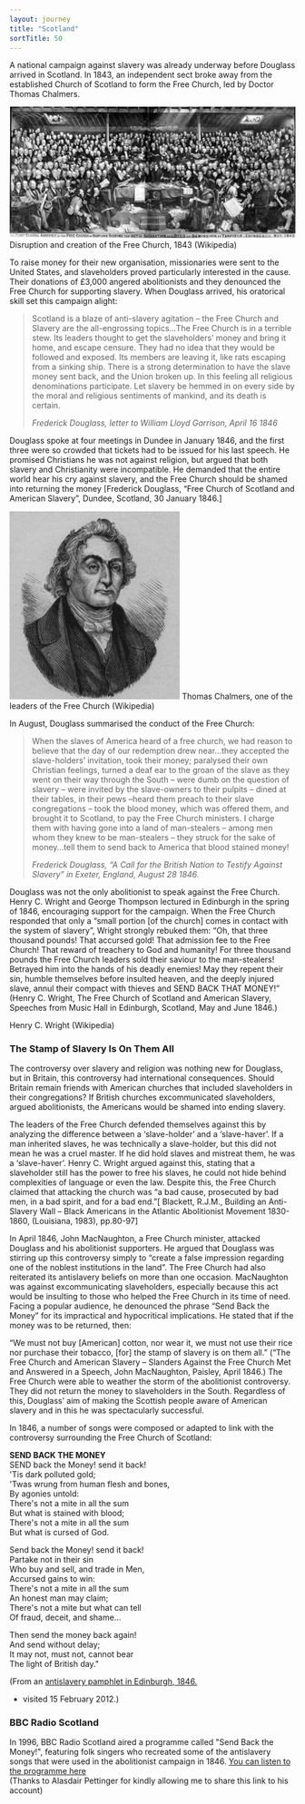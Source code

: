 ```yaml
---
layout: journey
title: "Scotland"
sortTitle: 50
---
```


A national campaign against slavery was already underway before Douglass arrived in Scotland. In 1843, an independent sect broke away from the established Church of Scotland to form the Free Church, led by Doctor Thomas Chalmers.

![Picture of Creating the Free Church of Scotland](/img/FreeChurch.jpg)
<span class="caption text-muted">Disruption and creation of the Free Church, 1843 (Wikipedia)</span>

To raise money for their new organisation, missionaries were sent to the United States, and slaveholders proved particularly interested in the cause. Their donations of £3,000 angered abolitionists and they denounced the Free Church for supporting slavery. When Douglass arrived, his oratorical skill set this campaign alight:

> Scotland is a blaze of anti-slavery agitation – the Free Church and Slavery are the all-engrossing topics…The Free Church is in a terrible stew. Its leaders thought to get the slaveholders’ money and bring it home, and escape censure. They had no idea that they would be followed and exposed. Its members are leaving it, like rats escaping from a sinking ship. There is a strong determination to have the slave money sent back, and the Union broken up. In this feeling all religious denominations participate. Let slavery be hemmed in on every side by the moral and religious sentiments of mankind, and its death is certain.
> <footer><cite>Frederick Douglass, letter to William Lloyd Garrison, April 16 1846</cite></footer>

Douglass spoke at four meetings in Dundee in January 1846, and the first three were so crowded that tickets had to be issued for his last speech. He promised Christians he was not against religion, but argued that both slavery and Christianity were incompatible. He demanded that the entire world hear his cry against slavery, and the Free Church should be shamed into returning the money [Frederick Douglass, “Free Church of Scotland and American Slavery”, Dundee, Scotland, 30 January 1846.]

![Picture of Thomas Chalmers](/img/ThomasChalmers.jpg)
<span class="caption text-muted">Thomas Chalmers, one of the leaders of the Free Church (Wikipedia)</span>

In August, Douglass summarised the conduct of the Free Church:

>When the slaves of America heard of a free church, we had reason to believe that the day of our redemption drew near…they accepted the slave-holders’ invitation, took their money; paralysed their own Christian feelings, turned a deaf ear to the groan of the slave as they went on their way through the South – were dumb on the question of slavery – were invited by the slave-owners to their pulpits – dined at their tables, in their pews –heard them preach to their slave congregations – took the blood money, which was offered them, and brought it to Scotland, to pay the Free Church ministers. I charge them with having gone into a land of man-stealers – among men whom they knew to be man-stealers – they struck for the sake of money…tell them to send back to America that blood stained money!
> <footer><cite>Frederick Douglass, “A Call for the British Nation to Testify Against Slavery” in Exeter, England, August 28 1846.</cite></footer>

Douglass was not the only abolitionist to speak against the Free Church. Henry C. Wright and George Thompson lectured in Edinburgh in the spring of 1846, encouraging support for the campaign. When the Free Church responded that only a “small portion [of the church] comes in contact with the system of slavery”, Wright strongly rebuked them:
“Oh, that three thousand pounds! That accursed gold! That admission fee to the Free Church! That reward of treachery to God and humanity! For three thousand pounds the Free Church leaders sold their saviour to the man-stealers! Betrayed him into the hands of his deadly enemies! May they repent their sin, humble themselves before insulted heaven, and the deeply injured slave, annul their compact with thieves and SEND BACK THAT MONEY!” (Henry C. Wright, The Free Church of Scotland and American Slavery, Speeches from Music Hall in Edinburgh, Scotland, May and June 1846.)

<span class="caption text-muted">Henry C. Wright (Wikipedia)</span>

### The Stamp of Slavery Is On Them All

The controversy over slavery and religion was nothing new for Douglass, but in Britain, this controversy had international consequences. Should Britain remain friends with American churches that included slaveholders in their congregations? If British churches excommunicated slaveholders, argued abolitionists, the Americans would be shamed into ending slavery. 

The leaders of the Free Church defended themselves against this by analyzing the difference between a ‘slave-holder’ and a ‘slave-haver’. If a man inherited slaves, he was technically a slave-holder, but this did not mean he was a cruel master. If he did hold slaves and mistreat them, he was a ‘slave-haver’. Henry C. Wright argued against this, stating that a slaveholder still has the power to free his slaves, he could not hide behind complexities of language or even the law. Despite this, the Free Church claimed that attacking the church was “a bad cause, prosecuted by bad men, in a bad spirit, and for a bad end.”[ Blackett, R.J.M., Building an Anti-Slavery Wall – Black Americans in the Atlantic Abolitionist Movement 1830-1860, (Louisiana, 1983), pp.80-97]

In April 1846, John MacNaughton, a Free Church minister, attacked Douglass and his abolitionist supporters. He argued that Douglass was stirring up this controversy simply to “create a false impression regarding one of the noblest institutions in the land”. The Free Church had also reiterated its antislavery beliefs on more than one occasion. MacNaughton was against excommunicating slaveholders, especially because this act would be insulting to those who helped the Free Church in its time of need. Facing a popular audience, he denounced the phrase “Send Back the Money” for its impractical and hypocritical implications. He stated that if the money was to be returned, then:

“We must not buy [American] cotton, nor wear it, we must not use their rice nor purchase their tobacco, [for] the stamp of slavery is on them all.” (“The Free Church and American Slavery – Slanders Against the Free Church Met and Answered in a Speech, John MacNaughton, Paisley, April 1846.)
The Free Church were able to weather the storm of the abolitionist controversy. They did not return the money to slaveholders in the South. Regardless of this, Douglass’ aim of making the Scottish people aware of American slavery and in this he was spectacularly successful.

In 1846, a number of songs were composed or adapted to link with the controversy surrounding the Free Church of Scotland:

__SEND BACK THE MONEY__  
SEND back the Money! send it back!  
'Tis dark polluted gold;  
'Twas wrung from human flesh and bones,  
By agonies untold:  
There's not a mite in all the sum  
But what is stained with blood;  
There's not a mite in all the sum  
But what is cursed of God.  
 
Send back the Money! send it back!  
Partake not in their sin  
Who buy and sell, and trade in Men,  
Accursed gains to win:  
There's not a mite in all the sum  
An honest man may claim;  
There's not a mite but what can tell  
Of fraud, deceit, and shame…

Then send the money back again!  
And send without delay;  
It may not, must not, cannot bear  
The light of British day."

(From an [antislavery pamphlet in Edinburgh, 1846.](http://www.bulldozia.com/projects/index.php?id=274)
  - visited 15 February 2012.)

### BBC Radio Scotland

In 1996, BBC Radio Scotland aired a programme called "Send Back the Money!", featuring folk singers who recreated some of the antislavery songs that were used in the abolitionist campaign in 1846. [You can listen to the programme here](http://soundcloud.com/90millionfrancs/send-back-the-money)  
(Thanks to Alasdair Pettinger for kindly allowing me to share this link to his account)
